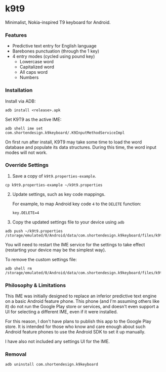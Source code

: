 # k9t9
Minimalist, Nokia-inspired T9 keyboard for Android.

### Features
- Predictive text entry for English language
- Barebones punctuation (through the 1 key)
- 4 entry modes (cycled using pound key)
  - Lowercase word
  - Capitalized word
  - All caps word
  - Numbers

### Installation
Install via ADB:
```
adb install <release>.apk
```
Set K9T9 as the active IME:
```
adb shell ime set com.shortendesign.k9keyboard/.K9InputMethodServiceImpl
```
On first run after install, K9T9 may take some time to load the word database and populate its
data structures.  During this time, the word input modes will not work.

### Override Settings
1. Save a copy of `k9t9.properties-example`.
```
cp k9t9.properties-example ~/k9t9.properties
```

2. Update settings, such as key code mappings.

    For example, to map Android key code `4` to the `DELETE` function:
    ```
    key.DELETE=4
    ```
3. Copy the updated settings file to your device using `adb`
```
adb push ~/k9t9.properties /storage/emulated/0/Android/data/com.shortendesign.k9keyboard/files/k9t9.properties
```
You will need to restart the IME service for the settings to take effect (restarting your device may
be the simplest way).

To remove the custom settings file:
```
adb shell rm /storage/emulated/0/Android/data/com.shortendesign.k9keyboard/files/k9t9.properties
```

### Philosophy & Limitations
This IME was initially designed to replace an inferior predictive text engine on a basic Android
feature phone.  This phone (and I'm assuming others like it) do not run the Google Play store or
services, and doesn't even support a UI for selecting a different IME, even if it were installed.

For this reason, I don't have plans to publish this app to the Google Play store.  It is intended
for those who know and care enough about such Android feature phones to use the Android SDK to set
it up manually.

I have also not included any settings UI for the IME.

### Removal
```
adb uninstall com.shortendesign.k9keyboard
```
